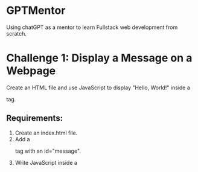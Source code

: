 # GPTMentor

Using chatGPT as a mentor to learn Fullstack web development from scratch. 

# Challenge 1: Display a Message on a Webpage

Create an HTML file and use JavaScript to display "Hello, World!" inside a <p> tag.

## Requirements:
1. Create an index.html file.
2. Add a <p> tag with an id="message".
3. Write JavaScript inside a <script> tag to change the text inside the <p> tag.
4. Open the file in Live Server to see the output.
